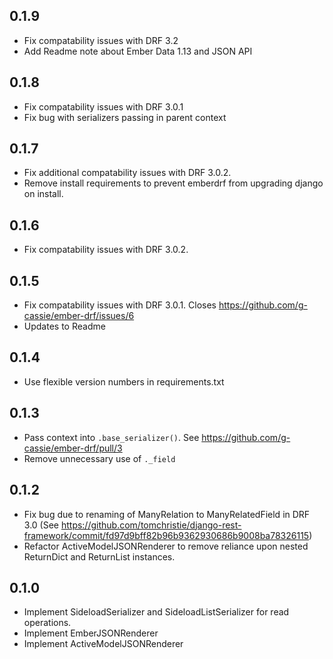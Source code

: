 ## 0.1.9
+ Fix compatability issues with DRF 3.2
+ Add Readme note about Ember Data 1.13 and JSON API

## 0.1.8
+ Fix compatability issues with DRF 3.0.1
+ Fix bug with serializers passing in parent context

## 0.1.7
+ Fix additional compatability issues with DRF 3.0.2.
+ Remove install requirements to prevent emberdrf from upgrading django
  on install.

## 0.1.6
+ Fix compatability issues with DRF 3.0.2.

## 0.1.5
+ Fix compatability issues with DRF 3.0.1. Closes https://github.com/g-cassie/ember-drf/issues/6
+ Updates to Readme

## 0.1.4
+ Use flexible version numbers in requirements.txt

## 0.1.3
+ Pass context into `.base_serializer()`. See https://github.com/g-cassie/ember-drf/pull/3
+ Remove unnecessary use of `._field`

## 0.1.2
+ Fix bug due to renaming of ManyRelation to ManyRelatedField in DRF 3.0
  (See https://github.com/tomchristie/django-rest-framework/commit/fd97d9bff82b96b9362930686b9008ba78326115)
+ Refactor ActiveModelJSONRenderer to remove reliance upon nested
  ReturnDict and ReturnList instances.

## 0.1.0
+ Implement SideloadSerializer and SideloadListSerializer for
  read operations.
+ Implement EmberJSONRenderer
+ Implement ActiveModelJSONRenderer
